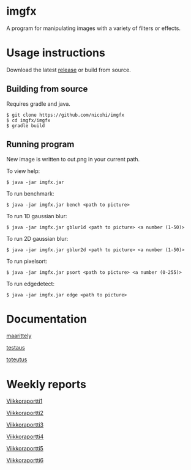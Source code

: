 # imgfx
A program for manipulating images with a variety of filters or effects.

# Usage instructions
Download the latest [release](https://github.com/nicohi/imgfx/releases/tag/1.0) or build from source.
## Building from source
Requires gradle and java.
```
$ git clone https://github.com/nicohi/imgfx
$ cd imgfx/imgfx
$ gradle build
```
## Running program
New image is written to out.png in your current path.

To view help:
```
$ java -jar imgfx.jar
```
To run benchmark:
```
$ java -jar imgfx.jar bench <path to picture>
```

To run 1D gaussian blur:
```
$ java -jar imgfx.jar gblur1d <path to picture> <a number (1-50)>
```
To run 2D gaussian blur:
```
$ java -jar imgfx.jar gblur2d <path to picture> <a number (1-50)>
```
To run pixelsort:
```
$ java -jar imgfx.jar psort <path to picture> <a number (0-255)>

```
To run edgedetect:
```
$ java -jar imgfx.jar edge <path to picture>

```
# Documentation

[maarittely](dokumentaatio/maarittely.md)

[testaus](dokumentaatio/testaus.md)

[toteutus](dokumentaatio/toteutus.md)


# Weekly reports
[Viikkoraportti1](dokumentaatio/Viikkoraportti1.md)

[Viikkoraportti2](dokumentaatio/Viikkoraportti2.md)

[Viikkoraportti3](dokumentaatio/Viikkoraportti3.md)

[Viikkoraportti4](dokumentaatio/Viikkoraportti4.md)

[Viikkoraportti5](dokumentaatio/Viikkoraportti5.md)

[Viikkoraportti6](dokumentaatio/Viikkoraportti6.md)
